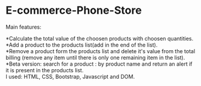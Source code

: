 # E-commerce-Phone-Store
Main features:                                                                                                                             
                                                                                                                                           
*Calculate the total value of the choosen products with choosen quantities.                                                                                                                                                                                                         
*Add a product to the products list(add in the end of the list).                                                                                                                                                                                                                     
*Remove a product form the products list and delete it's value from the total billing (remove any item until there is only one remaining item in the list).                                                                                                                                                                                                                                                                   
*Beta version: search for a product : by product name and return an alert if it is present in the products list.                                                                                                                                                                     
I used: HTML, CSS, Bootstrap, Javascript and DOM.
